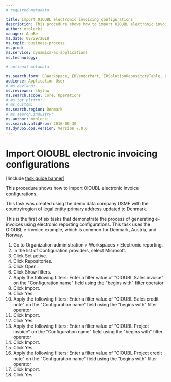 ```yaml
--- 
# required metadata 
 
title: Import OIOUBL electronic invoicing configurations
description: This procedure shows how to import OIOUBL electronic invoice configurations. 
author: mrolecki
manager: AnnBe 
ms.date: 08/29/2018
ms.topic: business-process 
ms.prod:  
ms.service: dynamics-ax-applications 
ms.technology:  
 
# optional metadata 
 
ms.search.form: ERWorkspace, ERVendorPart, ERSolutionRepositoryTable, ERSolutionImport   
audience: Application User 
# ms.devlang:  
ms.reviewer: shylaw
ms.search.scope: Core, Operations 
# ms.tgt_pltfrm:  
# ms.custom:  
ms.search.region: Denmark
# ms.search.industry: 
ms.author: mrolecki
ms.search.validFrom: 2016-06-30 
ms.dyn365.ops.version: Version 7.0.0 
---
```

# Import OIOUBL electronic invoicing configurations

[!include [task guide banner](../../includes/task-guide-banner.md)]

This procedure shows how to import OIOUBL electronic invoice configurations. 



This task was created using the demo data company USMF with the country/region of legal entity primary address updated to Denmark.



This is the first of six tasks that demonstrate the process of generating e-invoices using electronic reporting configurations. This task uses the OIOUBL e-invoice example, which is common for Denmark, Austria, and Norway.

1. Go to Organization administration > Workspaces > Electronic reporting.
2. In the list of Configuration providers, select Microsoft.
3. Click Set active.
4. Click Repositories.
5. Click Open.
6. Click Show filters.
7. Apply the following filters: Enter a filter value of "OIOUBL Sales invoice" on the "Configuration name" field using the "begins with" filter operator
8. Click Import.
9. Click Yes.
10. Apply the following filters: Enter a filter value of "OIOUBL Sales credit note" on the "Configuration name" field using the "begins with" filter operator
11. Click Import.
12. Click Yes.
13. Apply the following filters: Enter a filter value of "OIOUBL Project invoice" on the "Configuration name" field using the "begins with" filter operator
14. Click Import.
15. Click Yes.
16. Apply the following filters: Enter a filter value of "OIOUBL Project credit note" on the "Configuration name" field using the "begins with" filter operator
17. Click Import.
18. Click Yes.

